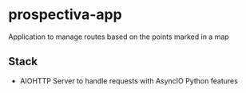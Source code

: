 # prospectiva-app

Application to manage routes based on the points marked in a map

## Stack

- AIOHTTP Server to handle requests with AsyncIO Python features
